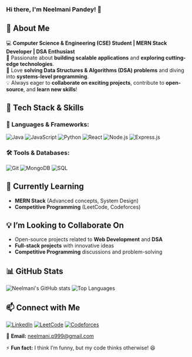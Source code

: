 ### Hi there, I'm Neelmani Pandey! 👋

## 🚀 About Me
💻 **Computer Science & Engineering (CSE) Student | MERN Stack Developer | DSA Enthusiast**  
🚀 Passionate about **building scalable applications** and **exploring cutting-edge technologies**.  
📌 Love **solving Data Structures & Algorithms (DSA) problems** and diving into **systems-level programming**.  
💡 Always eager to **collaborate on exciting projects**, contribute to **open-source**, and **learn new skills**!  

## 🔨 Tech Stack & Skills

### 🚀 Languages & Frameworks:
![Java](https://img.shields.io/badge/Java-ED8B00?style=for-the-badge&logo=java&logoColor=white)
![JavaScript](https://img.shields.io/badge/JavaScript-F7DF1E?style=for-the-badge&logo=javascript&logoColor=black)
![Python](https://img.shields.io/badge/Python-3776AB?style=for-the-badge&logo=python&logoColor=white)
![React](https://img.shields.io/badge/React-20232A?style=for-the-badge&logo=react&logoColor=61DAFB)
![Node.js](https://img.shields.io/badge/Node.js-43853D?style=for-the-badge&logo=node.js&logoColor=white)
![Express.js](https://img.shields.io/badge/Express.js-404D59?style=for-the-badge)

### 🛠️ Tools & Databases:
![Git](https://img.shields.io/badge/Git-F05032?style=for-the-badge&logo=git&logoColor=white)
![MongoDB](https://img.shields.io/badge/MongoDB-4EA94B?style=for-the-badge&logo=mongodb&logoColor=white)
![SQL](https://img.shields.io/badge/SQL-4479A1?style=for-the-badge&logo=mysql&logoColor=white)

## 🌱 Currently Learning
- **MERN Stack** (Advanced concepts, System Design)
- **Competitive Programming** (LeetCode, Codeforces)

## 💡 I’m Looking to Collaborate On
- Open-source projects related to **Web Development** and **DSA**
- **Full-stack projects** with innovative ideas
- **Competitive Programming** discussions and problem-solving

## 📊 GitHub Stats
![Neelmani's GitHub stats](https://github-readme-stats.vercel.app/api?username=neelmanip-999&show_icons=true&theme=radical)
![Top Languages](https://github-readme-stats.vercel.app/api/top-langs/?username=neelmanip-999&layout=compact&theme=radical)

## 📫 Connect with Me
[![LinkedIn](https://img.shields.io/badge/LinkedIn-0077B5?style=for-the-badge&logo=linkedin&logoColor=white)](https://www.linkedin.com/in/neelmani-pandey-93499b223/)
[![LeetCode](https://img.shields.io/badge/LeetCode-FFA116?style=for-the-badge&logo=leetcode&logoColor=white)](https://leetcode.com/u/neelmanipandey89/)
[![Codeforces](https://img.shields.io/badge/Codeforces-1F8ACB?style=for-the-badge&logo=codeforces&logoColor=white)](https://codeforces.com/profile/neelmanipandey09)

📩 **Email:** neelmani.p999@gmail.com

⚡ **Fun fact:** I think I’m funny, but my code thinks otherwise! 😆
